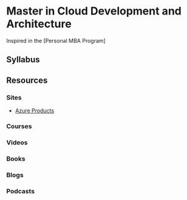 # Master in Cloud Development and Architecture

Inspired in the [Personal MBA Program]


## Syllabus

## Resources
### Sites
* [Azure Products](https://azure.microsoft.com/en-us/services/)
### Courses
### Videos
### Books
### Blogs
### Podcasts
